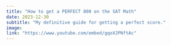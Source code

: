 ```yaml
---
title: "How to get a PERFECT 800 on the SAT Math"
date: 2023-12-30
subtitle: "My definitive guide for getting a perfect score."
image: 
link: "https://www.youtube.com/embed/gqoXJPNftAc"
---
```




